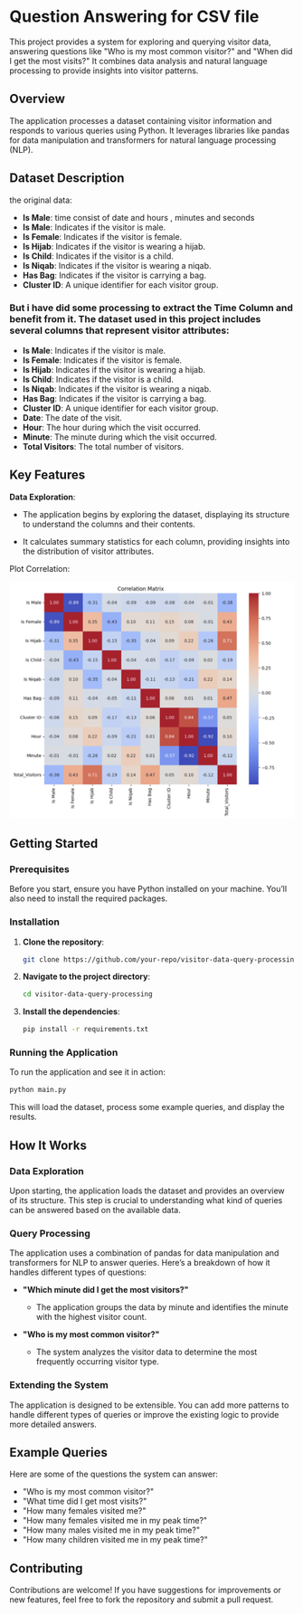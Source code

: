 # Question Answering for CSV file

This project provides a system for exploring and querying visitor data, answering questions like "Who is my most common visitor?" and "When did I get the most visits?" It combines data analysis and natural language processing to provide insights into visitor patterns.

## Overview

The application processes a dataset containing visitor information and responds to various queries using Python. It leverages libraries like pandas for data manipulation and transformers for natural language processing (NLP).

## Dataset Description

the original data:

- **Is Male**: time consist of date and hours , minutes and seconds
- **Is Male**: Indicates if the visitor is male.
- **Is Female**: Indicates if the visitor is female.
- **Is Hijab**: Indicates if the visitor is wearing a hijab.
- **Is Child**: Indicates if the visitor is a child.
- **Is Niqab**: Indicates if the visitor is wearing a niqab.
- **Has Bag**: Indicates if the visitor is carrying a bag.
- **Cluster ID**: A unique identifier for each visitor group.

### But i have did some processing to extract the Time Column and benefit from it. The dataset used in this project includes several columns that represent visitor attributes:

- **Is Male**: Indicates if the visitor is male.
- **Is Female**: Indicates if the visitor is female.
- **Is Hijab**: Indicates if the visitor is wearing a hijab.
- **Is Child**: Indicates if the visitor is a child.
- **Is Niqab**: Indicates if the visitor is wearing a niqab.
- **Has Bag**: Indicates if the visitor is carrying a bag.
- **Cluster ID**: A unique identifier for each visitor group.
- **Date**: The date of the visit.
- **Hour**: The hour during which the visit occurred.
- **Minute**: The minute during which the visit occurred.
- **Total Visitors**: The total number of visitors.

## Key Features

**Data Exploration**:

- The application begins by exploring the dataset, displaying its structure to understand the columns and their contents.

- It calculates summary statistics for each column, providing insights into the distribution of visitor attributes.

Plot Correlation:

![Correlation Plot](NLP/Figures/corr.png)


## Getting Started

### Prerequisites

Before you start, ensure you have Python installed on your machine. You’ll also need to install the required packages.

### Installation

1. **Clone the repository**:

    ```bash
    git clone https://github.com/your-repo/visitor-data-query-processing.git
    ```

2. **Navigate to the project directory**:

    ```bash
    cd visitor-data-query-processing
    ```

3. **Install the dependencies**:

    ```bash
    pip install -r requirements.txt
    ```

### Running the Application

To run the application and see it in action:

```bash
python main.py
```

This will load the dataset, process some example queries, and display the results.

## How It Works

### Data Exploration

Upon starting, the application loads the dataset and provides an overview of its structure. This step is crucial to understanding what kind of queries can be answered based on the available data.

### Query Processing

The application uses a combination of pandas for data manipulation and transformers for NLP to answer queries. Here’s a breakdown of how it handles different types of questions:

- **"Which minute did I get the most visitors?"**
  - The application groups the data by minute and identifies the minute with the highest visitor count.

- **"Who is my most common visitor?"**
  - The system analyzes the visitor data to determine the most frequently occurring visitor type.

### Extending the System

The application is designed to be extensible. You can add more patterns to handle different types of queries or improve the existing logic to provide more detailed answers.

## Example Queries

Here are some of the questions the system can answer:

- "Who is my most common visitor?"
- "What time did I get most visits?"
- "How many females visited me?"
- "How many females visited me in my peak time?"
- "How many males visited me in my peak time?"
- "How many children visited me in my peak time?"

## Contributing

Contributions are welcome! If you have suggestions for improvements or new features, feel free to fork the repository and submit a pull request.
